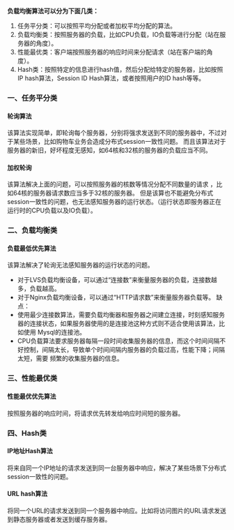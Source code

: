 **负载均衡算法可以分为下面几类：**
1. 任务平分类：可以按照平均分配或者加权平均分配的算法。
2. 负载均衡类：按照服务器的负载，比如CPU负载，IO负载等进行分配（站在服务器的角度）。
3. 性能最优类：客户端按照服务器的响应时间来分配请求（站在客户端的角度）。
4. Hash类：按照特定的信息进行hash值，然后分配给特定的服务器，比如按照IP hash算法，Session ID Hash算法，或者按照用户的ID hash等等。

### 一、任务平分类
#### 轮询算法
该算法实现简单，即轮询每个服务器，分别将强求发送到不同的服务器中，不过对于某些场景，比如购物车业务会造成分布式session一致性问题。
而且该算法对于服务器的新旧，好坏程度无感知，如64核和32核的服务器的负载应当不同。
#### 加权轮询
该算法解决上面的问题，可以按照服务器的核数等情况分配不同数量的请求 ，比如64核的服务器请求数应当多于32核的服务器。
但是该算也不能避免分布式session一致性的问题，也无法感知服务器的运行状态。（运行状态即服务器正在运行时的CPU负载以及IO负载）。

### 二、负载均衡类
#### 负载最低优先算法
该算法解决了轮询无法感知服务器的运行状态的问题。
- 对于LVS负载均衡设备，可以通过“连接数”来衡量服务器的负载，连接数越多，负载越高。
- 对于Nginx负载均衡设备，可以通过“HTTP请求数”来衡量服务器负载等。
缺点：
- 使用最少连接数算法，需要负载均衡器和服务器之间建立连接，时刻感知服务器的连接状态，如果服务器使用的是连接池这种方式则不适合使用该算法，比如使用
Mysql的连接池。
- CPU负载算法要求服务器每隔一段时间收集服务器的信息，而这个时间间隔不好控制，间隔太长，导致单个时间间隔内服务器的负载过高，性能下降；间隔太短，需要
频繁的收集服务器的信息。

### 三、性能最优类
#### 性能最优优先算法
按照服务器的响应时间，将请求优先转发给响应时间短的服务器。

### 四、Hash类
#### IP地址Hash算法
将来自同一个IP地址的请求发送到同一台服务器中响应，解决了某些场景下分布式session一致性的问题。
#### URL hash算法
将同一个URL的请求发送到同一个服务器中响应。比如将访问图片的URL请求发送到静态服务器或者发送到缓存服务器。


